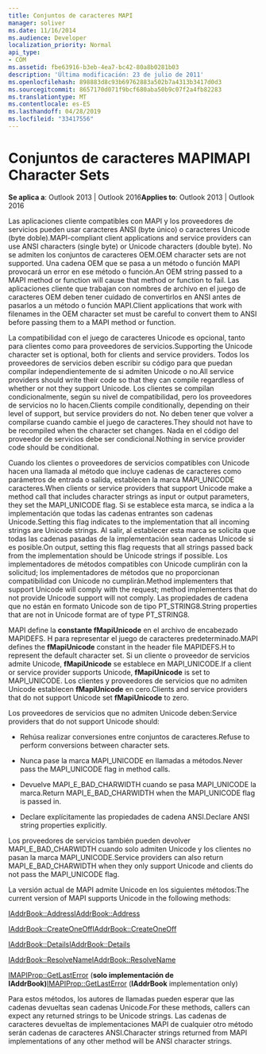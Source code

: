 ```yaml
---
title: Conjuntos de caracteres MAPI
manager: soliver
ms.date: 11/16/2014
ms.audience: Developer
localization_priority: Normal
api_type:
- COM
ms.assetid: fbe63916-b3eb-4ea7-bc42-80a8b0281b03
description: 'Última modificación: 23 de julio de 2011'
ms.openlocfilehash: 898883d8c93b69762883a502b7a4313b3417d0d3
ms.sourcegitcommit: 8657170d071f9bcf680aba50b9c07f2a4fb82283
ms.translationtype: MT
ms.contentlocale: es-ES
ms.lasthandoff: 04/28/2019
ms.locfileid: "33417556"
---
```

# <a name="mapi-character-sets"></a><span data-ttu-id="a984f-103">Conjuntos de caracteres MAPI</span><span class="sxs-lookup"><span data-stu-id="a984f-103">MAPI Character Sets</span></span>

  
  
<span data-ttu-id="a984f-104">**Se aplica a**: Outlook 2013 | Outlook 2016</span><span class="sxs-lookup"><span data-stu-id="a984f-104">**Applies to**: Outlook 2013 | Outlook 2016</span></span> 
  
<span data-ttu-id="a984f-105">Las aplicaciones cliente compatibles con MAPI y los proveedores de servicios pueden usar caracteres ANSI (byte único) o caracteres Unicode (byte doble).</span><span class="sxs-lookup"><span data-stu-id="a984f-105">MAPI-compliant client applications and service providers can use ANSI characters (single byte) or Unicode characters (double byte).</span></span> <span data-ttu-id="a984f-106">No se admiten los conjuntos de caracteres OEM.</span><span class="sxs-lookup"><span data-stu-id="a984f-106">OEM character sets are not supported.</span></span> <span data-ttu-id="a984f-107">Una cadena OEM que se pasa a un método o función MAPI provocará un error en ese método o función.</span><span class="sxs-lookup"><span data-stu-id="a984f-107">An OEM string passed to a MAPI method or function will cause that method or function to fail.</span></span> <span data-ttu-id="a984f-108">Las aplicaciones cliente que trabajan con nombres de archivo en el juego de caracteres OEM deben tener cuidado de convertirlos en ANSI antes de pasarlos a un método o función MAPI.</span><span class="sxs-lookup"><span data-stu-id="a984f-108">Client applications that work with filenames in the OEM character set must be careful to convert them to ANSI before passing them to a MAPI method or function.</span></span>
  
<span data-ttu-id="a984f-109">La compatibilidad con el juego de caracteres Unicode es opcional, tanto para clientes como para proveedores de servicios.</span><span class="sxs-lookup"><span data-stu-id="a984f-109">Supporting the Unicode character set is optional, both for clients and service providers.</span></span> <span data-ttu-id="a984f-110">Todos los proveedores de servicios deben escribir su código para que puedan compilar independientemente de si admiten Unicode o no.</span><span class="sxs-lookup"><span data-stu-id="a984f-110">All service providers should write their code so that they can compile regardless of whether or not they support Unicode.</span></span> <span data-ttu-id="a984f-111">Los clientes se compilan condicionalmente, según su nivel de compatibilidad, pero los proveedores de servicios no lo hacen.</span><span class="sxs-lookup"><span data-stu-id="a984f-111">Clients compile conditionally, depending on their level of support, but service providers do not.</span></span> <span data-ttu-id="a984f-112">No deben tener que volver a compilarse cuando cambie el juego de caracteres.</span><span class="sxs-lookup"><span data-stu-id="a984f-112">They should not have to be recompiled when the character set changes.</span></span> <span data-ttu-id="a984f-113">Nada en el código del proveedor de servicios debe ser condicional.</span><span class="sxs-lookup"><span data-stu-id="a984f-113">Nothing in service provider code should be conditional.</span></span> 
  
<span data-ttu-id="a984f-114">Cuando los clientes o proveedores de servicios compatibles con Unicode hacen una llamada al método que incluye cadenas de caracteres como parámetros de entrada o salida, establecen la marca MAPI_UNICODE caracteres.</span><span class="sxs-lookup"><span data-stu-id="a984f-114">When clients or service providers that support Unicode make a method call that includes character strings as input or output parameters, they set the MAPI_UNICODE flag.</span></span> <span data-ttu-id="a984f-115">Si se establece esta marca, se indica a la implementación que todas las cadenas entrantes son cadenas Unicode.</span><span class="sxs-lookup"><span data-stu-id="a984f-115">Setting this flag indicates to the implementation that all incoming strings are Unicode strings.</span></span> <span data-ttu-id="a984f-116">Al salir, al establecer esta marca se solicita que todas las cadenas pasadas de la implementación sean cadenas Unicode si es posible.</span><span class="sxs-lookup"><span data-stu-id="a984f-116">On output, setting this flag requests that all strings passed back from the implementation should be Unicode strings if possible.</span></span> <span data-ttu-id="a984f-117">Los implementadores de métodos compatibles con Unicode cumplirán con la solicitud; los implementadores de métodos que no proporcionan compatibilidad con Unicode no cumplirán.</span><span class="sxs-lookup"><span data-stu-id="a984f-117">Method implementers that support Unicode will comply with the request; method implementers that do not provide Unicode support will not comply.</span></span> <span data-ttu-id="a984f-118">Las propiedades de cadena que no están en formato Unicode son de tipo PT_STRING8.</span><span class="sxs-lookup"><span data-stu-id="a984f-118">String properties that are not in Unicode format are of type PT_STRING8.</span></span>
  
<span data-ttu-id="a984f-119">MAPI define la **constante fMapiUnicode** en el archivo de encabezado MAPIDEFS. H para representar el juego de caracteres predeterminado.</span><span class="sxs-lookup"><span data-stu-id="a984f-119">MAPI defines the **fMapiUnicode** constant in the header file MAPIDEFS.H to represent the default character set.</span></span> <span data-ttu-id="a984f-120">Si un cliente o proveedor de servicios admite Unicode, **fMapiUnicode** se establece en MAPI_UNICODE.</span><span class="sxs-lookup"><span data-stu-id="a984f-120">If a client or service provider supports Unicode, **fMapiUnicode** is set to MAPI_UNICODE.</span></span> <span data-ttu-id="a984f-121">Los clientes y proveedores de servicios que no admiten Unicode establecen **fMapiUnicode** en cero.</span><span class="sxs-lookup"><span data-stu-id="a984f-121">Clients and service providers that do not support Unicode set **fMapiUnicode** to zero.</span></span> 
  
<span data-ttu-id="a984f-122">Los proveedores de servicios que no admiten Unicode deben:</span><span class="sxs-lookup"><span data-stu-id="a984f-122">Service providers that do not support Unicode should:</span></span>
  
- <span data-ttu-id="a984f-123">Rehúsa realizar conversiones entre conjuntos de caracteres.</span><span class="sxs-lookup"><span data-stu-id="a984f-123">Refuse to perform conversions between character sets.</span></span>
    
- <span data-ttu-id="a984f-124">Nunca pase la marca MAPI_UNICODE en llamadas a métodos.</span><span class="sxs-lookup"><span data-stu-id="a984f-124">Never pass the MAPI_UNICODE flag in method calls.</span></span>
    
- <span data-ttu-id="a984f-125">Devuelve MAPI_E_BAD_CHARWIDTH cuando se pasa MAPI_UNICODE la marca.</span><span class="sxs-lookup"><span data-stu-id="a984f-125">Return MAPI_E_BAD_CHARWIDTH when the MAPI_UNICODE flag is passed in.</span></span>
    
- <span data-ttu-id="a984f-126">Declare explícitamente las propiedades de cadena ANSI.</span><span class="sxs-lookup"><span data-stu-id="a984f-126">Declare ANSI string properties explicitly.</span></span> 
    
<span data-ttu-id="a984f-127">Los proveedores de servicios también pueden devolver MAPI_E_BAD_CHARWIDTH cuando solo admiten Unicode y los clientes no pasan la marca MAPI_UNICODE.</span><span class="sxs-lookup"><span data-stu-id="a984f-127">Service providers can also return MAPI_E_BAD_CHARWIDTH when they only support Unicode and clients do not pass the MAPI_UNICODE flag.</span></span> 
  
 <span data-ttu-id="a984f-128">La versión actual de MAPI admite Unicode en los siguientes métodos:</span><span class="sxs-lookup"><span data-stu-id="a984f-128">The current version of MAPI supports Unicode in the following methods:</span></span> 
  
[<span data-ttu-id="a984f-129">IAddrBook::Address</span><span class="sxs-lookup"><span data-stu-id="a984f-129">IAddrBook::Address</span></span>](iaddrbook-address.md)
  
[<span data-ttu-id="a984f-130">IAddrBook::CreateOneOff</span><span class="sxs-lookup"><span data-stu-id="a984f-130">IAddrBook::CreateOneOff</span></span>](iaddrbook-createoneoff.md)
  
[<span data-ttu-id="a984f-131">IAddrBook::Details</span><span class="sxs-lookup"><span data-stu-id="a984f-131">IAddrBook::Details</span></span>](iaddrbook-details.md)
  
[<span data-ttu-id="a984f-132">IAddrBook::ResolveName</span><span class="sxs-lookup"><span data-stu-id="a984f-132">IAddrBook::ResolveName</span></span>](iaddrbook-resolvename.md)
  
<span data-ttu-id="a984f-133">[IMAPIProp::GetLastError](imapiprop-getlasterror.md) (**solo implementación de IAddrBook)**</span><span class="sxs-lookup"><span data-stu-id="a984f-133">[IMAPIProp::GetLastError](imapiprop-getlasterror.md) (**IAddrBook** implementation only)</span></span> 
  
<span data-ttu-id="a984f-134">Para estos métodos, los autores de llamadas pueden esperar que las cadenas devueltas sean cadenas Unicode.</span><span class="sxs-lookup"><span data-stu-id="a984f-134">For these methods, callers can expect any returned strings to be Unicode strings.</span></span> <span data-ttu-id="a984f-135">Las cadenas de caracteres devueltas de implementaciones MAPI de cualquier otro método serán cadenas de caracteres ANSI.</span><span class="sxs-lookup"><span data-stu-id="a984f-135">Character strings returned from MAPI implementations of any other method will be ANSI character strings.</span></span>
  

